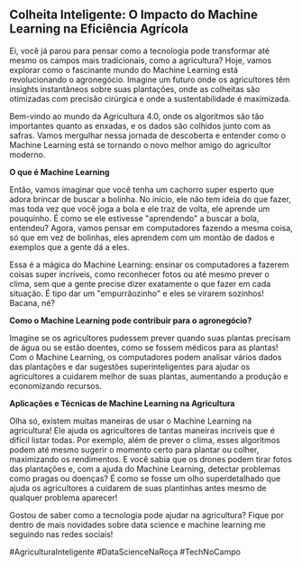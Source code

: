 ## **Colheita Inteligente: O Impacto do Machine Learning na Eficiência Agrícola**

Ei, você já parou para pensar como a tecnologia pode transformar até mesmo os campos mais tradicionais, como a agricultura? Hoje, vamos explorar como o fascinante mundo do Machine Learning está revolucionando o agronegócio. Imagine um futuro onde os agricultores têm insights instantâneos sobre suas plantações, onde as colheitas são otimizadas com precisão cirúrgica e onde a sustentabilidade é maximizada. 

Bem-vindo ao mundo da Agricultura 4.0, onde os algoritmos são tão importantes quanto as enxadas, e os dados são colhidos junto com as safras. Vamos mergulhar nessa jornada de descoberta e entender como o Machine Learning está se tornando o novo melhor amigo do agricultor moderno.

**O que é Machine Learning**

Então, vamos imaginar que você tenha um cachorro super esperto que adora brincar de buscar a bolinha. No início, ele não tem ideia do que fazer, mas toda vez que você joga a bola e ele traz de volta, ele aprende um pouquinho. É como se ele estivesse "aprendendo" a buscar a bola, entendeu? Agora, vamos pensar em computadores fazendo a mesma coisa, só que em vez de bolinhas, eles aprendem com um montão de dados e exemplos que a gente dá a eles. 

Essa é a mágica do Machine Learning: ensinar os computadores a fazerem coisas super incríveis, como reconhecer fotos ou até mesmo prever o clima, sem que a gente precise dizer exatamente o que fazer em cada situação. É tipo dar um "empurrãozinho" e eles se virarem sozinhos! Bacana, né?

**Como o Machine Learning pode contribuir para o agronegócio?**

Imagine se os agricultores pudessem prever quando suas plantas precisam de água ou se estão doentes, como se fossem médicos para as plantas! Com o Machine Learning, os computadores podem analisar vários dados das plantações e dar sugestões superinteligentes para ajudar os agricultores a cuidarem melhor de suas plantas, aumentando a produção e economizando recursos.

**Aplicações e Técnicas de Machine Learning na Agricultura**

Olha só, existem muitas maneiras de usar o Machine Learning na agricultura! Ele ajuda os agricultores de tantas maneiras incríveis que é difícil listar todas. Por exemplo, além de prever o clima, esses algoritmos podem até mesmo sugerir o momento certo para plantar ou colher, maximizando os rendimentos. E você sabia que os drones podem tirar fotos das plantações e, com a ajuda do Machine Learning, detectar problemas como pragas ou doenças? É como se fosse um olho superdetalhado que ajuda os agricultores a cuidarem de suas plantinhas antes mesmo de qualquer problema aparecer!

Gostou de saber como a tecnologia pode ajudar na agricultura? Fique por dentro de mais novidades sobre data science e machine learning me seguindo nas redes sociais!


#AgriculturaInteligente #DataScienceNaRoça #TechNoCampo